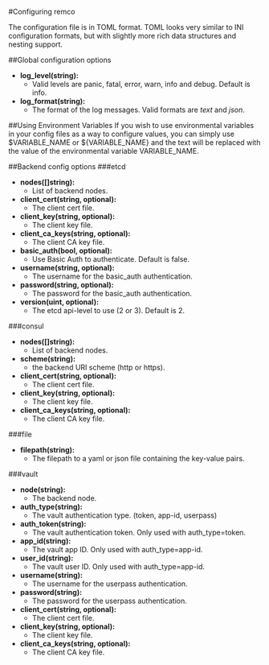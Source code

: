 #Configuring remco

The configuration file is in TOML format. TOML looks very similar to INI configuration formats, but with slightly more rich data structures and nesting support.

##Global configuration options
 - **log_level(string):** 
   - Valid levels are panic, fatal, error, warn, info and debug. Default is info.
 - **log_format(string):** 
   - The format of the log messages. Valid formats are *text* and *json*.

##Using Environment Variables
If you wish to use environmental variables in your config files as a way
to configure values, you can simply use \$VARIABLE_NAME or \${VARIABLE_NAME} and the text will be replaced with the value of the environmental variable VARIABLE_NAME.

##Backend config options
###etcd
 - **nodes([]string):**
    - List of backend nodes.
 - **client_cert(string, optional):**
   - The client cert file.
 - **client_key(string, optional):**
   - The client key file.
 - **client_ca_keys(string, optional):**
   - The client CA key file.
 - **basic_auth(bool, optional):**
   - Use Basic Auth to authenticate. Default is false.
 - **username(string, optional):**
   - The username for the basic_auth authentication.
 - **password(string, optional):**
   - The password for the basic_auth authentication.
 - **version(uint, optional):**
   - The etcd api-level to use (2 or 3). Default is 2.

###consul
 - **nodes([]string):**
    - List of backend nodes.
 - **scheme(string):**
    - the backend URI scheme (http or https).
 - **client_cert(string, optional):**
   - The client cert file.
 - **client_key(string, optional):**
   - The client key file.
 - **client_ca_keys(string, optional):**
   - The client CA key file.

###file
 - **filepath(string):**
   - The filepath to a yaml or json file containing the key-value pairs.

###vault
 - **node(string):**
    - The backend node.
 - **auth_type(string):**
   - The vault authentication type. (token, app-id, userpass)
 - **auth_token(string):**
   - The vault authentication token. Only used with auth_type=token.
 - **app_id(string):**
   - The vault app ID. Only used with auth_type=app-id.
 - **user_id(string):**
   - The vault user ID. Only used with auth_type=app-id.
 - **username(string):**
   - The username for the userpass authentication.
 - **password(string):**
   - The password for the userpass authentication.
 - **client_cert(string, optional):**
   - The client cert file.
 - **client_key(string, optional):**
   - The client key file.
 - **client_ca_keys(string, optional):**
   - The client CA key file.